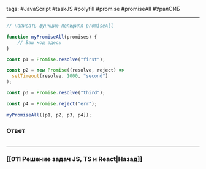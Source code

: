 tags: #JavaScript #taskJS #polyfill #promise #promiseAll #УралСИБ
___

```js
// написать функцию-полифилл promiseAll

function myPromiseAll(promises) {
	// Ваш код здесь
}

const p1 = Promise.resolve("first");

const p2 = new Promise((resolve, reject) =>
  setTimeout(resolve, 1000, "second")
);

const p3 = Promise.resolve("third");

const p4 = Promise.reject("err");

myPromiseAll([p1, p2, p3, p4]);
```

### Ответ

```js

```


___
### [[011 Решение задач JS, TS и React|Назад]]